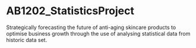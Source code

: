 # AB1202_StatisticsProject

Strategically forecasting the future of anti-aging skincare products to optimise business growth through the use of analysing statistical data from historic data set.

